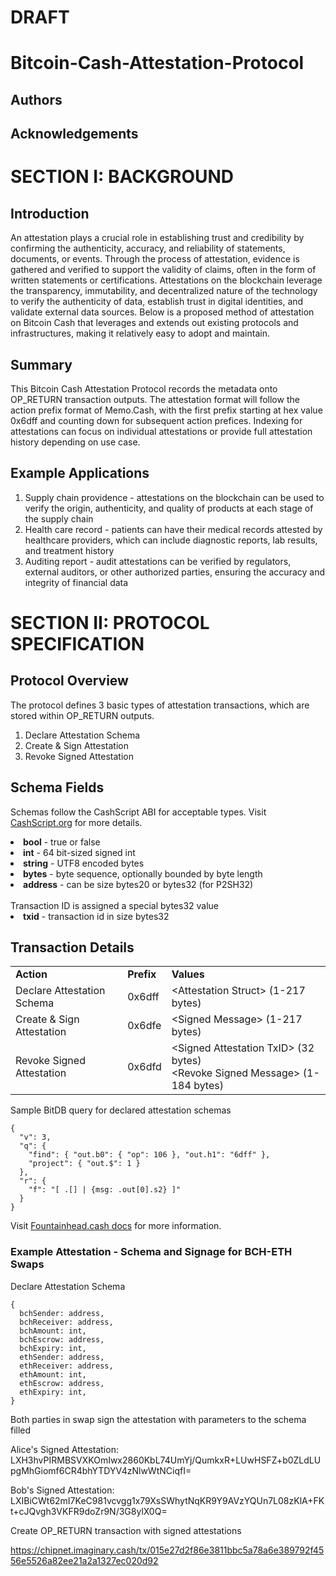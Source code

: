 # DRAFT
# Bitcoin-Cash-Attestation-Protocol

## Authors

## Acknowledgements

# SECTION I: BACKGROUND
## Introduction
An attestation plays a crucial role in establishing trust and credibility by confirming the authenticity, accuracy, and reliability of statements, documents, or events. Through the process of attestation, evidence is gathered and verified to support the validity of claims, often in the form of written statements or certifications. Attestations on the blockchain leverage the transparency, immutability, and decentralized nature of the technology to verify the authenticity of data, establish trust in digital identities, and validate external data sources. Below is a proposed method of attestation on Bitcoin Cash that leverages and extends out existing protocols and infrastructures, making it relatively easy to adopt and maintain.

## Summary
This Bitcoin Cash Attestation Protocol records the metadata onto OP_RETURN transaction outputs. The attestation format will follow the action prefix format of Memo.Cash, with the first prefix starting at hex value 0x6dff and counting down for subsequent action prefices. Indexing for attestations can focus on individual attestations or provide full attestation history depending on use case.

## Example Applications
1) Supply chain providence - attestations on the blockchain can be used to verify the origin, authenticity, and quality of products at each stage of the supply chain
2) Health care record - patients can have their medical records attested by healthcare providers, which can include diagnostic reports, lab results, and treatment history
3) Auditing report - audit attestations can be verified by regulators, external auditors, or other authorized parties, ensuring the accuracy and integrity of financial data

# SECTION II: PROTOCOL SPECIFICATION
## Protocol Overview
The protocol defines 3 basic types of attestation transactions, which are stored within OP_RETURN outputs. 
1) Declare Attestation Schema
2) Create & Sign Attestation
3) Revoke Signed Attestation

## Schema Fields
Schemas follow the CashScript ABI for acceptable types. Visit [CashScript.org](https://cashscript.org/docs/language/types) for more details.
<li><b>bool</b> - true or false</li>
<li><b>int</b> - 64 bit-sized signed int</li>
<li><b>string</b> - UTF8 encoded bytes</li>
<li><b>bytes</b> - byte sequence, optionally bounded by byte length</li>
<li><b>address</b> - can be size bytes20 or bytes32 (for P2SH32)</li>
<br />
Transaction ID is assigned a special bytes32 value
<li><b>txid</b> - transaction id in size bytes32</li>

## Transaction Details

<table>
  <tr>
    <td><b>Action</b></td>
    <td><b>Prefix</b></td>
    <td><b>Values</b></td>
  </tr>
  <tr>
    <td>Declare Attestation Schema</td>
    <td>0x6dff</td>
    <td>&lt;Attestation Struct&gt; (1-217 bytes)</td>
  </tr>
  <tr>
    <td>Create & Sign Attestation</td>
    <td>0x6dfe</td>
    <td>&lt;Signed Message&gt; (1-217 bytes)</td>
  </tr>
  <tr>
    <td>Revoke Signed Attestation</td>
    <td>0x6dfd</td>
    <td>&lt;Signed Attestation TxID&gt (32 bytes) <br /> &lt;Revoke Signed Message&gt; (1-184 bytes)</td>
  </tr>
</table>


Sample BitDB query for declared attestation schemas
```
{
  "v": 3,
  "q": {
    "find": { "out.b0": { "op": 106 }, "out.h1": "6dff" },
    "project": { "out.$": 1 }
  },
  "r": {
    "f": "[ .[] | {msg: .out[0].s2} ]"
  }
}
```
Visit [Fountainhead.cash docs](https://docs.fountainhead.cash/docs/bitdb) for more information.


### Example Attestation - Schema and Signage for BCH-ETH Swaps
Declare Attestation Schema
```
{
  bchSender: address,
  bchReceiver: address,
  bchAmount: int,
  bchEscrow: address,
  bchExpiry: int,
  ethSender: address,
  ethReceiver: address,
  ethAmount: int,
  ethEscrow: address,
  ethExpiry: int,
}
```
Both parties in swap sign the attestation with parameters to the schema filled

Alice's Signed Attestation: LXH3hvPIRMBSVXKOmIwx2860KbL74UmYj/QumkxR+LUwHSFZ+b0ZLdLUpgMhGiomf6CR4bhYTDYV4zNlwWtNCiqfI=

Bob's Signed Attestation: LXIBiCWt62mI7KeC981vcvgg1x79XsSWhytNqKR9Y9AVzYQUn7L08zKlA+FKt+cJQvgh3VKFR9doZr9N/3G8ylX0Q=

Create OP_RETURN transaction with signed attestations

https://chipnet.imaginary.cash/tx/015e27d2f86e3811bbc5a78a6e389792f4556e5526a82ee21a2a1327ec020d92

